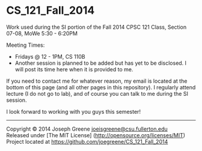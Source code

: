 CS_121_Fall_2014
================

Work used during the SI portion of the Fall 2014 CPSC 121 Class, Section 07-08, MoWe 5:30 - 6:20PM

Meeting Times: 
- Fridays @ 12 - 1PM, CS 110B
- Another session is planned to be added but has yet to be disclosed. I will post its time here
when it is provided to me.

If you need to contact me for whatever reason, my email is located at the bottom of this page
(and all other pages in this repository). I regularly attend lecture (I do not go to lab), and of course you 
can talk to me during the SI session.

I look forward to working with you guys this semester!

-------------------------------------------------------------------------------

Copyright &copy; 2014 Joseph Greene <joeisgreene@csu.fullerton.edu>  
Released under [The MIT License] (http://opensource.org/licenses/MIT)  
Project located at <https://github.com/joegreene/CS_121_Fall_2014>